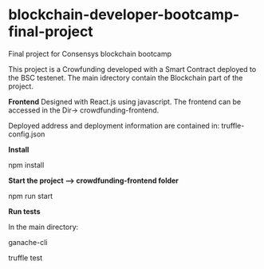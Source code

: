 # blockchain-developer-bootcamp-final-project
Final project for Consensys blockchain bootcamp

This project is a Crowfunding developed with a Smart Contract deployed to the BSC testenet.
The main idrectory contain the Blockchain part of the project.

**Frontend**
Designed with React.js using javascript.
The frontend can be accessed in the Dir-> crowdfunding-frontend.


Deployed address and deployment information are contained in: truffle-config.json

**Install** 

npm install


**Start the project --> crowdfunding-frontend folder** 

npm run start



**Run tests** 

In the main directory:

ganache-cli

truffle test


